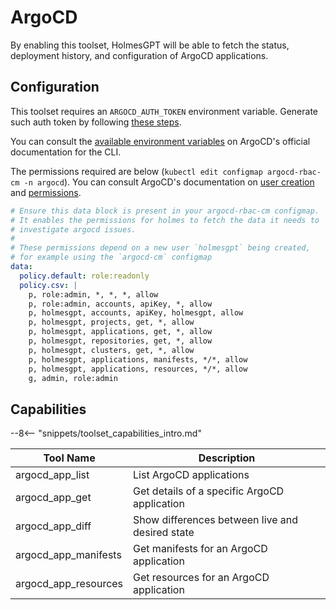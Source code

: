# ArgoCD

By enabling this toolset, HolmesGPT will be able to fetch the status, deployment history, and configuration of ArgoCD applications.

## Configuration

This toolset requires an `ARGOCD_AUTH_TOKEN` environment variable. Generate such auth token by following [these steps](https://argo-cd.readthedocs.io/en/latest/user-guide/commands/argocd_account_generate-token/).

You can consult the [available environment variables](https://argo-cd.readthedocs.io/en/latest/user-guide/environment-variables/) on ArgoCD's official documentation for the CLI.

The permissions required are below (`kubectl edit configmap argocd-rbac-cm -n argocd`). You can consult ArgoCD's documentation on [user creation](https://argo-cd.readthedocs.io/en/stable/operator-manual/user-management/) and [permissions](https://argo-cd.readthedocs.io/en/stable/operator-manual/rbac/).

```yaml
# Ensure this data block is present in your argocd-rbac-cm configmap.
# It enables the permissions for holmes to fetch the data it needs to
# investigate argocd issues.
#
# These permissions depend on a new user `holmesgpt` being created,
# for example using the `argocd-cm` configmap
data:
  policy.default: role:readonly
  policy.csv: |
    p, role:admin, *, *, *, allow
    p, role:admin, accounts, apiKey, *, allow
    p, holmesgpt, accounts, apiKey, holmesgpt, allow
    p, holmesgpt, projects, get, *, allow
    p, holmesgpt, applications, get, *, allow
    p, holmesgpt, repositories, get, *, allow
    p, holmesgpt, clusters, get, *, allow
    p, holmesgpt, applications, manifests, */*, allow
    p, holmesgpt, applications, resources, */*, allow
    g, admin, role:admin
```

## Capabilities

--8<-- "snippets/toolset_capabilities_intro.md"

| Tool Name | Description |
|-----------|-------------|
| argocd_app_list | List ArgoCD applications |
| argocd_app_get | Get details of a specific ArgoCD application |
| argocd_app_diff | Show differences between live and desired state |
| argocd_app_manifests | Get manifests for an ArgoCD application |
| argocd_app_resources | Get resources for an ArgoCD application |
